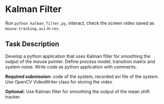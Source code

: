 # Kalman Filter

Run `python kalman_filter.py`, interact, check the screen video saved as `mouse-tracking.avi` in `res`.

## Task Description
Develop a python application that uses Kalman filter for smoothing the output of the mouse pointer. Define process model, transition matrix and system noise. Write code as python application with comments.

**Required submission:** code of the system, recorded avi file of the system. Use OpenCV VideoWriter class for storing the video

**Optional:** Use Kalman filter for smoothing the output of the mean shift tracker.
